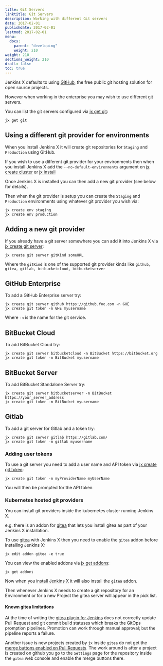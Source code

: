 ```yaml
---
title: Git Servers
linktitle: Git Servers
description: Working with different Git servers 
date: 2017-02-01
publishdate: 2017-02-01
lastmod: 2017-02-01
menu:
  docs:
    parent: "developing"
    weight: 210
weight: 210
sections_weight: 210
draft: false
toc: true
---
```



Jenkins X defaults to using [GitHub](https://github.com/), the free public git hosting solution for open source projects.
 
However when working in the enterprise you may wish to use different git servers.

You can list the git servers configured via [jx get git](/commands/jx_get_git):

```
jx get git
```

## Using a different git provider for environments

When you install Jenkins X it will create git repositories for `Staging` and `Production` using GitHub.

If you wish to use a different git provider for your environments then when you install Jenkins X add the `--no-default-environments` argument on [jx create cluster](/commands/jx_create_cluster/) or [jx install](/commands/jx_install/)

Once Jenkins X is installed you can then add a new git provider (see below for details).

Then when the git provider is setup you can create the `Staging` and `Production` environments using whatever git provider you wish via:

``` 
jx create env staging
jx create env production
```




## Adding a new git provider

If you already have a git server somewhere you can add it into Jenkins X via [jx create git server](/commands/jx_create_git_server):
                                    
``` 
jx create git server gitKind someURL
```

Where the `gitKind` is one of the supported git provider kinds like `github, gitea, gitlab, bitbucketcloud, bitbucketserver`

## GitHub Enterprise

To add a GitHub Enterprise server try:

``` 
jx create git server github https://github.foo.com -n GHE
jx create git token -n GHE myusername

```

Where `-n` is the name for the git service.

## BitBucket Cloud

To add BitBucket Cloud try:

```
jx create git server bitbucketcloud -n BitBucket https://bitbucket.org
jx create git token -n BitBucket myusername
```

## BitBucket Server

To add BitBucket Standalone Server try:

```
jx create git server bitbucketserver -n BitBucket https://your_server_address
jx create git token -n BitBucket myusername
```

## Gitlab

To add a git server for Gitlab and a token try:

```
jx create git server gitlab https://gitlab.com/
jx create git token -n gitlab myusername
```
   
   
### Adding user tokens

To use a git server you need to add a user name and API token via [jx create git token](/commands/jx_create_git_token):

``` 
jx create git token -n myProviderName myUserName
```

You will then be prompted for the API token 

### Kubernetes hosted git providers

You can install git providers inside the kubernetes cluster running Jenkins X. 

e.g. there is an addon for [gitea](https://gitea.io/en-us/) that lets you install gitea as part of your Jenkins X installation.

To use [gitea](https://gitea.io/en-us/) with Jenkins X then you need to enable the `gitea` addon before installing Jenkins X:

``` 
jx edit addon gitea -e true
``` 

You can view the enabled addons via [jx get addons](/commands/jx_get_addons):

``` 
jx get addons
``` 

Now when you [install Jenkins X](/getting-started/) it will also install the `gitea` addon. 

Then whenever Jenkins X needs to create a git repository for an Environment or for a new Project the gitea server will appear in the pick list.


#### Known gitea limitations

At the time of writing the [gitea plugin for Jenkins](https://issues.jenkins-ci.org/browse/JENKINS-50459) does not correctly update Pull Request and git commit build statuses which breaks the GitOps promption pipelines. Promotion can work through manual approval; but the pipeline reports a failure. 

Another issue is new projects created by `jx` inside `gitea` do not get the [merge buttons enabled on Pull Requests](https://github.com/go-gitea/go-sdk/issues/100). The work around is after a project is created on github you go to the `Settings` page for the repository inside the `gitea` web console and enable the merge buttons there. 

